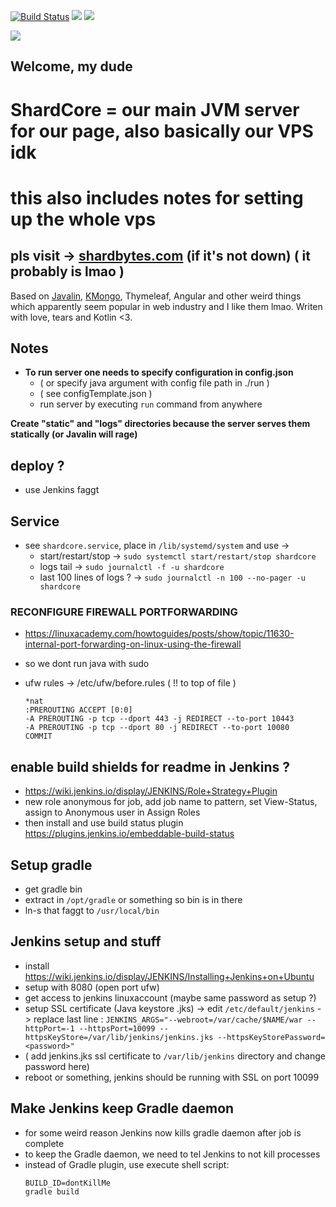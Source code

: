 [![Build Status](https://shardbytes.com:10099/buildStatus/icon?job=shardcore&.png)](https://shardbytes.com:10099/job/shardcore) [![](https://img.shields.io/badge/framework-Javalin-blue.svg)](https://javalin.io/) [![](https://img.shields.io/badge/language-Kotlin-orange.svg)](https://kotlinlang.org/)

[![](https://shardbytes.com/assets/img/transplanetcut.png)](https://shardbytes.com)

## Welcome, my dude
# ShardCore = our main JVM server for our page, also basically our VPS idk
# this also includes notes for setting up the whole vps

## pls visit -> [shardbytes.com](https://shardbytes.com) (if it's not down) ( it probably is lmao )

Based on [Javalin](https://javalin.io/), [KMongo](https://litote.org/kmongo/), Thymeleaf, Angular and other weird things which apparently seem popular in web industry and I like them lmao. Writen with love, tears and Kotlin <3.

## **Notes**

- **To run server one needs to specify configuration in config.json**
	- ( or specify java argument with config file path in ./run )
	- ( see configTemplate.json )
    - run server by executing `run` command from anywhere

**Create "static" and "logs" directories because the server serves them statically (or Javalin will rage)**

## deploy ?
- use Jenkins faggt

## Service
- see `shardcore.service`, place in `/lib/systemd/system` and use ->
    - start/restart/stop -> `sudo systemctl start/restart/stop shardcore`
    - logs tail -> `sudo journalctl -f -u shardcore`
    - last 100 lines of logs ? -> `sudo journalctl -n 100 --no-pager -u shardcore`
### RECONFIGURE FIREWALL PORTFORWARDING
- https://linuxacademy.com/howtoguides/posts/show/topic/11630-internal-port-forwarding-on-linux-using-the-firewall
- so we dont run java with sudo

- ufw rules ->  /etc/ufw/before.rules ( !! to top of file )

    ```
    *nat
    :PREROUTING ACCEPT [0:0]
    -A PREROUTING -p tcp --dport 443 -j REDIRECT --to-port 10443
    -A PREROUTING -p tcp --dport 80 -j REDIRECT --to-port 10080
    COMMIT
    ```

## enable build shields for readme in Jenkins ?
- https://wiki.jenkins.io/display/JENKINS/Role+Strategy+Plugin
- new role anonymous for job, add job name to pattern, set View-Status, assign to Anonymous user in Assign Roles
- then install and use build status plugin https://plugins.jenkins.io/embeddable-build-status


## Setup gradle
- get gradle bin
- extract in `/opt/gradle` or something so bin is in there
- ln-s that faggt to `/usr/local/bin`

## Jenkins setup and stuff
- install https://wiki.jenkins.io/display/JENKINS/Installing+Jenkins+on+Ubuntu
- setup with 8080 (open port ufw)
- get access to jenkins linuxaccount (maybe same password as setup ?)
- setup SSL certificate (Java keystore .jks) -> edit `/etc/default/jenkins`   -> replace last line :
    `JENKINS_ARGS="--webroot=/var/cache/$NAME/war --httpPort=-1 --httpsPort=10099 --httpsKeyStore=/var/lib/jenkins/jenkins.jks --httpsKeyStorePassword=<password>"`
- ( add jenkins.jks ssl certificate to `/var/lib/jenkins` directory and change password here)
- reboot or something, jenkins should be running with SSL on port 10099

## Make Jenkins keep Gradle daemon
- for some weird reason Jenkins now kills gradle daemon after job is complete
- to keep the Gradle daemon, we need to tel Jenkins to not kill processes
- instead of Gradle plugin, use execute shell script:
  ```
  BUILD_ID=dontKillMe
  gradle build
  ```
